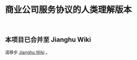 # 商业公司服务协议的人类理解版本

<br />

## 本项目已合并至 Jianghu Wiki

请移步 [Jianghu Wiki](https://wiki.lioil.live/wiki/digital-privacy/I-dont-wanna-read-it/) 。
